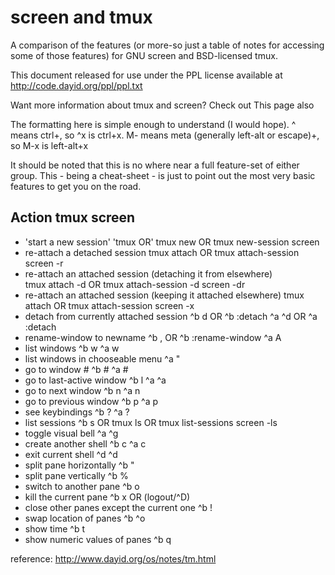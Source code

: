 # screen and tmux

A comparison of the features (or more-so just a table of notes for accessing some of those features) for GNU screen and BSD-licensed tmux.

This document released for use under the PPL license available at http://code.dayid.org/ppl/ppl.txt

Want more information about tmux and screen? Check out This page also

The formatting here is simple enough to understand (I would hope). ^ means ctrl+, so ^x is ctrl+x. M- means meta (generally left-alt or escape)+, so M-x is left-alt+x

It should be noted that this is no where near a full feature-set of either group. This - being a cheat-sheet - is just to point out the most very basic features to get you on the road.

## Action                                  tmux                screen
* 'start a new session'	'tmux OR'
                                        tmux new OR
                                        tmux new-session	  screen
* re-attach a detached session	          tmux attach OR
                                        tmux attach-session	screen -r
* re-attach an attached session (detaching it from elsewhere)	
                                        tmux attach -d OR
                                        tmux attach-session -d	screen -dr
* re-attach an attached session (keeping it attached elsewhere)	
                                        tmux attach OR
                                        tmux attach-session	screen -x
* detach from currently attached session	^b d OR
                                        ^b :detach	^a ^d OR
                                        ^a :detach
* rename-window to newname	              ^b , <newname> OR
                                        ^b :rename-window <newname>	^a A <newname>
* list windows	                          ^b w	^a w
* list windows in chooseable menu		      ^a "
* go to window #	                        ^b #	^a #
* go to last-active window	              ^b l	^a ^a
* go to next window	                      ^b n	^a n
* go to previous window	                  ^b p	^a p
* see keybindings	                        ^b ?	^a ?
* list sessions	                          ^b s OR
                                        tmux ls OR
                                        tmux list-sessions	screen -ls
* toggle visual bell		                  ^a ^g
* create another shell	                  ^b c	^a c
* exit current shell	                    ^d	^d
* split pane horizontally	                ^b "	
* split pane vertically	                  ^b %	
* switch to another pane	                ^b o	
* kill the current pane	                  ^b x OR (logout/^D)	
* close other panes except the current one	^b !	
* swap location of panes	                ^b ^o	
* show time	                              ^b t	
* show numeric values of panes	          ^b q	



reference:
http://www.dayid.org/os/notes/tm.html
